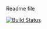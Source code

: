 Readme file

[![Build Status](https://travis-ci.org/Richard-Herz/SEMethodsSet088103G1.svg?branch=master)](https://travis-ci.org/Richard-Herz/SEMethodsSet088103G1)